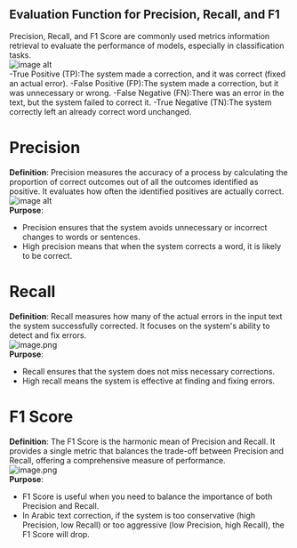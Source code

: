 ## Evaluation Function for Precision, Recall, and F1  
Precision, Recall, and F1 Score are commonly used metrics information retrieval to evaluate the performance of models, especially in classification tasks.  
![image alt](https://github.com/SL6I/Text-Correction/blob/bc8ecdf859ecc6285ca2bfd7c8d56a256208272d/Metrics.png)  
-True Positive (TP):The system made a correction, and it was correct (fixed an actual error).
-False Positive (FP):The system made a correction, but it was unnecessary or wrong.
-False Negative (FN):There was an error in the text, but the system failed to correct it.
-True Negative (TN):The system correctly left an already correct word unchanged.
# Precision
**Definition**: Precision measures the accuracy of a process by calculating the proportion of correct outcomes out of all the outcomes identified as positive. It evaluates how often the identified positives are actually correct.  
![image alt](https://github.com/SL6I/Text-Correction/blob/b9782b0223ecc585a681c05df0b78988d7dab499/Precision.png)    
**Purpose**:     
* Precision ensures that the system avoids unnecessary or incorrect changes to words or sentences.  
* High precision means that when the system corrects a word, it is likely to be correct.

# Recall  
**Definition**: Recall measures how many of the actual errors in the input text the system successfully corrected. It focuses on the system's ability to detect and fix errors.  
![image.png](https://github.com/SL6I/Text-Correction/blob/015b61f6e89d34e42fbf829873b08f6b31657a73/Recall.png)        
**Purpose**:     
* Recall ensures that the system does not miss necessary corrections.  
* High recall means the system is effective at finding and fixing errors.


# F1 Score  
**Definition**: The F1 Score is the harmonic mean of Precision and Recall. It provides a single metric that balances the trade-off between Precision and Recall, offering a comprehensive measure of performance.  
![image.png](https://github.com/SL6I/Text-Correction/blob/654b4a3c0b54540b6912d513f162b77d658187af/F1%20Score.png)    
**Purpose**:   
* F1 Score is useful when you need to balance the importance of both Precision and Recall.  
* In Arabic text correction, if the system is too conservative (high Precision, low Recall) or too aggressive (low Precision, high Recall), the F1 Score will drop.  
